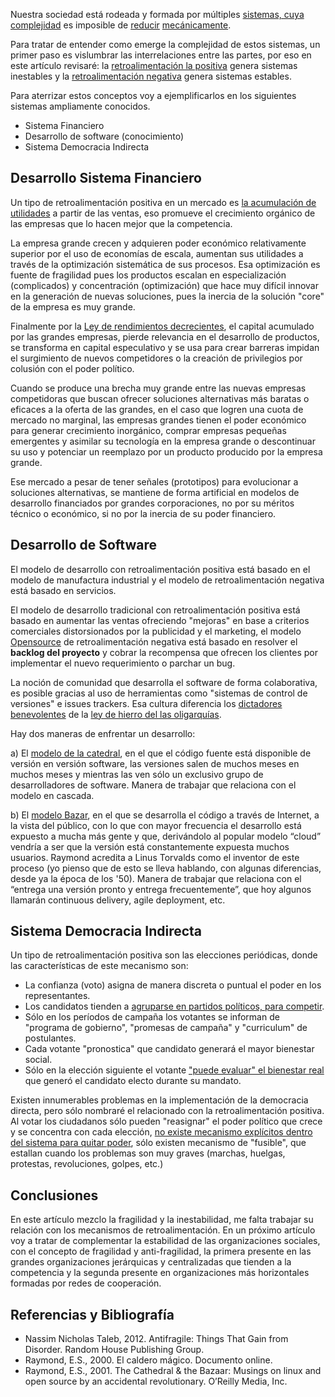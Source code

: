 <!--- Sociedad y retroalimentación negativa -->

Nuestra sociedad está rodeada y formada por múltiples [sistemas, cuya complejidad][9] es imposible de [reducir][11] [mecánicamente][10].

Para tratar de entender como emerge la complejidad de estos sistemas, un primer paso es vislumbrar las interrelaciones entre las partes, por eso en este artículo revisaré: la [retroalimentación la positiva][1] genera sistemas inestables y la [retroalimentación negativa][2] genera sistemas estables.

Para aterrizar estos conceptos voy a ejemplificarlos en los siguientes sistemas ampliamente conocidos.

- Sistema Financiero
- Desarrollo de software (conocimiento)
- Sistema Democracia Indirecta

## Desarrollo Sistema Financiero ##

Un tipo de retroalimentación positiva en un mercado es [la acumulación de utilidades][8] a partir de las ventas, eso promueve el crecimiento orgánico de las empresas que lo hacen mejor que la competencia.

La empresa grande crecen y adquieren poder económico relativamente superior por el uso de economías de escala, aumentan sus utilidades a través de la optimización sistemática de sus procesos. Esa optimización es fuente de fragilidad pues los productos escalan en especialización (complicados) y concentración (optimización) que hace muy difícil innovar en la generación de nuevas soluciones, pues la inercia de la solución "core" de la empresa es muy grande.

Finalmente por la [Ley de rendimientos decrecientes][3], el capital acumulado por las grandes empresas, pierde relevancia en el desarrollo de productos, se transforma en capital especulativo y se usa para crear barreras impidan el surgimiento de nuevos competidores o la creación de privilegios por colusión con el poder político.

Cuando se produce una brecha muy grande entre las nuevas empresas competidoras que buscan ofrecer soluciones alternativas más baratas o eficaces a la oferta de las grandes, en el caso que logren una cuota de mercado no marginal, las empresas grandes tienen el poder económico para generar crecimiento inorgánico, comprar empresas pequeñas emergentes y asimilar su tecnología en la empresa grande o descontinuar su uso y potenciar un reemplazo por un producto producido por la empresa grande.

Ese mercado a pesar de tener señales (prototipos) para evolucionar a soluciones alternativas, se mantiene de forma artificial en modelos de desarrollo financiados por grandes corporaciones, no por su méritos técnico o económico, si no por la inercia de su poder financiero.

## Desarrollo de Software ##

El modelo de desarrollo con retroalimentación positiva está basado en el modelo de manufactura industrial y el modelo de retroalimentación negativa está basado en servicios.

El modelo de desarrollo tradicional con retroalimentación positiva está basado en aumentar las ventas ofreciendo "mejoras" en base a criterios comerciales distorsionados por la publicidad y el marketing, el modelo [Opensource][7] de retroalimentación negativa está basado en resolver el **backlog del proyecto** y cobrar la recompensa que ofrecen los clientes por implementar el nuevo requerimiento o parchar un bug.

La noción de comunidad que desarrolla el software de forma colaborativa, es posible gracias al uso de herramientas como "sistemas de control de versiones" e issues trackers. Esa cultura diferencia los [dictadores benevolentes][4] de la [ley de hierro del las oligarquías][5]. 

Hay dos maneras de enfrentar un desarrollo:

 a) El [modelo de la catedral][6], en el que el código fuente está disponible de versión en versión software, las versiones salen de muchos meses en muchos meses y mientras las ven sólo un exclusivo grupo de desarrolladores de software. Manera de trabajar que relaciona con el modelo en cascada.
 
 b) El [modelo Bazar][6], en el que se desarrolla el código a través de Internet, a la vista del público, con lo que con mayor frecuencia el desarrollo está expuesto a mucha más gente y que, derivándolo al popular modelo “cloud” vendría a ser que la versión está constantemente expuesta muchos usuarios. Raymond acredita a Linus Torvalds como el inventor de este proceso (yo pienso que de esto se lleva hablando, con algunas diferencias, desde ya la época de los '50). Manera de trabajar que relaciona con el “entrega una versión pronto y entrega frecuentemente”, que hoy algunos llamarán continuous delivery, agile deployment, etc.

## Sistema Democracia Indirecta ##

Un tipo de retroalimentación positiva son las elecciones periódicas, donde las características de este mecanismo son:

 - La confianza (voto) asigna de manera discreta o puntual el poder en los representantes.
 - Los candidatos tienden a [agruparse en partidos políticos, para competir][12].
 - Sólo en los períodos de campaña los votantes se informan de "programa de gobierno", "promesas de campaña" y "curriculum" de postulantes.
 - Cada votante "pronostica" que candidato generará el mayor bienestar social.
 - Sólo en la elección siguiente el votante ["puede evaluar" el bienestar real][14] que generó el candidato electo durante su mandato.

Existen innumerables problemas en la implementación de la democracia directa, pero sólo nombraré el relacionado con la retroalimentación positiva. Al votar los ciudadanos sólo pueden "reasignar" el poder político que crece y se concentra con cada elección, [no existe mecanismo explícitos dentro del sistema para quitar poder][13], sólo existen mecanismo de "fusible", que estallan cuando los problemas son muy graves (marchas, huelgas, protestas, revoluciones, golpes, etc.)

## Conclusiones ##

En este artículo mezclo la fragilidad y la inestabilidad, me falta trabajar su relación con los mecanismos de retroalimentación.
En un próximo artículo voy a tratar de complementar la estabilidad de las organizaciones sociales, con el concepto de fragilidad y anti-fragilidad, la primera presente en las grandes organizaciones jerárquicas y centralizadas que tienden a la competencia y la segunda presente en organizaciones más horizontales formadas por redes de cooperación.


## Referencias y Bibliografía ##

- Nassim Nicholas Taleb, 2012. Antifragile: Things That Gain from Disorder. Random House Publishing Group.
- Raymond, E.S., 2000. El caldero mágico. Documento online.
- Raymond, E.S., 2001. The Cathedral & the Bazaar: Musings on linux and open source by an accidental revolutionary.  O’Reilly Media, Inc.

[1]: https://es.wikipedia.org/wiki/Realimentaci%C3%B3n_positiva "Wikipedia: Retroalimentación Positiva"
[2]: https://es.wikipedia.org/wiki/Realimentaci%C3%B3n_negativa "Wikipedia: Retroalimentación Negativa"
[3]: https://es.wikipedia.org/wiki/Ley_de_los_rendimientos_decrecientes "Wikipedia:Ley de rendimientos decrecientes"
[4]: http://es.wikipedia.org/wiki/Benevolent_Dictator_for_Life "Wikipedia: Dictadores Benevolentes"
[5]: https://es.wikipedia.org/wiki/Robert_Michels "Wikipedia: Ley de hierro de las oligarquías"
[6]: http://www.javiergarzas.com/2015/05/catedral-bazar.html "Catedral y el Bazar"
[7]: http://collabmarket.org/2007/12/03/que-es-el-opensource/ "¿Qué es el opensource?"
[8]: http://collabmarket.org/2010/12/24/costos-fijos-en-el-modelo-economico-actual/ "Lucro y el rol social del Capitalismo"
[9]: https://es.wikipedia.org/wiki/Sistema_complejo "Wikipedia:Sistema Complejo"
[10]: https://es.wikipedia.org/wiki/Teor%C3%ADa_de_la_computabilidad "Wikipedia:Teoría de la computabilidad"
[11]: https://es.wikipedia.org/wiki/Reducci%C3%B3n_(filosof%C3%ADa) "Wikipedia:Reducción (filosofía)"
[12]: http://collabmarket.org/2007/08/20/una-nueva-forma-de-organizacion-politica/ "Nueva forma organización política"
[13]: http://collabmarket.org/2015/10/18/por-que-los-nuevos-electores-no-votan/ "Nuevos electores no votan"
[14]: http://collabmarket.org/2015/03/17/politica-basada-en-evidencia/ "Política basada en evidencia"
